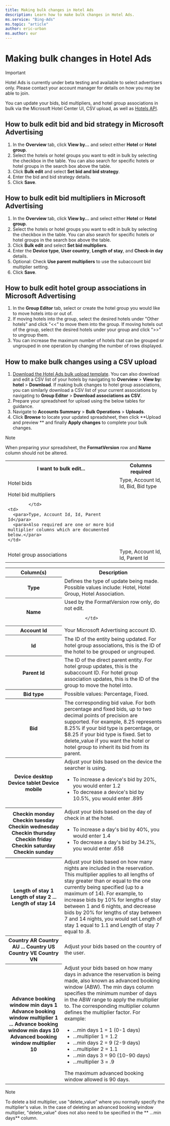 ```yaml
---
title: Making bulk changes in Hotel Ads
description: Learn how to make bulk changes in Hotel Ads.
ms.service: "Bing-Ads"
ms.topic: "article"
author: eric-urban
ms.author: eur
---
```


# Making bulk changes in Hotel Ads

> [!IMPORTANT]
> Hotel Ads is currently under beta testing and available to select advertisers only. Please contact your account manager for details on how you may be able to join.

You can update your bids, bid multipliers, and hotel group associations in bulk via the Microsoft Hotel Center UI, CSV upload, as well as [Hotels API](https://go.microsoft.com/fwlink?LinkId=862783).

## How to bulk edit bid and bid strategy in Microsoft Advertising

1. In the **Overview** tab, click **View by...** and select either **Hotel** or **Hotel group**.
1. Select the hotels or hotel groups you want to edit in bulk by selecting the checkbox in the table. You can also search for specific hotels or hotel groups in the search box above the table.
1. Click **Bulk edit** and select **Set bid and bid strategy**.
1. Enter the bid and bid strategy details.
1. Click **Save**.

## How to bulk edit bid multipliers in Microsoft Advertising

1. In the **Overview** tab, click **View by...** and select either **Hotel** or **Hotel group**.
1. Select the hotels or hotel groups you want to edit in bulk by selecting the checkbox in the table. You can also search for specific hotels or hotel groups in the search box above the table.
1. Click **Bulk edit** and select **Set bid multipliers**.
1. Enter the **Device type**, **User country**, **Length of stay**, and **Check-in day** details.
1. Optional: Check **Use parent multipliers** to use the subaccount bid multiplier setting.
1. Click **Save**.

## How to bulk edit hotel group associations in Microsoft Advertising

1. In the **Group Editor** tab, select or create the hotel group you would like to move hotels into or out of.
1. If moving hotels into the group, select the desired hotels under "Other hotels" and click "&lt;&lt;" to move them into the group. If moving hotels out of the group, select the desired hotels under your group and click "&gt;&gt;" to ungroup them.
1. You can increase the maximum number of hotels that can be grouped or ungrouped in one operation by changing the number of rows displayed.

## How to make bulk changes using a CSV upload

1. [Download the Hotel Ads bulk upload template](https://go.microsoft.com/fwlink?LinkId=863160). You can also download and edit a CSV list of your hotels by navigating to **Overview**&nbsp;&gt;&nbsp;**View by: hotel**&nbsp;&gt;&nbsp;**Download**. If making bulk changes to hotel group associations, you can similarly download a CSV list of your current associations by navigating to **Group Editor**&nbsp;&gt;&nbsp;**Download associations as CSV**.
1. Prepare your spreadsheet for upload using the below tables for guidance.
1. Navigate to **Accounts Summary**&nbsp;&gt;&nbsp;**Bulk Operations**&nbsp;&gt;&nbsp;**Uploads**.
1. Click **Browse** to locate your updated spreadsheet, then click **Upload and preview ** and finally **Apply changes** to complete your bulk changes.

> [!NOTE]
> When preparing your spreadsheet, the **FormatVersion** row and **Name** column should not be altered.

<table type="type1">
  <tr>
    <th scope="col">I want to bulk edit...</th>
    <th scope="col">Columns required</th>
  </tr>
  <tr>
    <td>
              Hotel bids 
            </td>
    <td>
              Type, Account Id, Id, Bid, Bid type
            </td>
  </tr>
  <tr>
    <td>
              Hotel bid multipliers

            </td>
    <td>
      <para>Type, Account Id, Id, Parent Id</para>
      <para>Also required are one or more bid multiplier columns which are documented below.</para>
    </td>
  </tr>
  <tr>
    <td>
              Hotel group associations
            </td>
    <td>
              Type, Account Id, Id, Parent Id
            </td>
  </tr>
</table>

<table type="type1">
  <tr>
    <th scope="col">Column(s)</th>
    <th scope="col">Description</th>
  </tr>
  <tr>
    <th scope="row">Type</th>
    <td>
              Defines the type of update being made. Possible values include: Hotel, Hotel Group, Hotel Association. 
            </td>
  </tr>
  <tr>
    <th scope="row">Name</th>
    <td>
				Used by the FormatVersion row only, do not edit.

            </td>
  </tr>
  <tr>
    <th scope="row">Account Id</th>
    <td>
              Your Microsoft Advertising account ID. 
            </td>
  </tr>
  <tr>
    <th scope="row">Id</th>
    <td>
              The ID of the entity being updated. For hotel group associations, this is the ID of the hotel to be grouped or ungrouped.  
            </td>
  </tr>
  <tr>
    <th scope="row">Parent Id</th>
    <td>
              The ID of the direct parent entity. For hotel group updates, this is the subaccount ID. For hotel group association updates, this is the ID of the group to move the hotel into.  
            </td>
  </tr>
  <tr>
    <th scope="row">Bid type</th>
    <td>
              Possible values: Percentage, Fixed.
            </td>
  </tr>
  <tr>
    <th scope="row">Bid</th>
    <td>
              The corresponding bid value. For both percentage and fixed bids, up to two decimal points of precision are supported. For example, 8.25 represents 8.25% if your bid type is percentage, or $8.25 if your bid type is fixed. Set to delete_value if you want the hotel or hotel group to inherit its bid from its parent.
            </td>
  </tr>
  <tr>
    <th scope="row">Device desktop  Device tablet  Device mobile</th>
    <td>
      <para>Adjust your bids based on the device the searcher is using. </para>
      <ul>
        <li>To increase a device's bid by 20%, you would enter 1.2</li>
        <li>To decrease a device's bid by 10.5%, you would enter .895</li>
      </ul>
    </td>
  </tr>
  <tr>
    <th scope="row">Checkin monday   Checkin tuesday  Checkin wednesday  Checkin thursday  Checkin friday Checkin saturday  Checkin sunday</th>
    <td>
      <para>Adjust your bids based on the day of check in at the hotel. </para>
      <ul>
        <li>To increase a day's bid by 40%, you would enter 1.4</li>
        <li>To decrease a day's bid by 34.2%, you would enter .658 </li>
      </ul>
    </td>
  </tr>
  <tr>
    <th scope="row">Length of stay 1   Length of stay 2  ...   Length of stay 14</th>
    <td>
      <para>Adjust your bids based on how many nights are included in the reservation. This multiplier applies to all lengths of stay greater than or equal to the one currently being specified (up to a maximum of 14). </para>
      <para>For example, to increase bids by 10% for lengths of stay between 1 and 6 nights, and decrease bids by 20% for lengths of stay between 7 and 14 nights, you would set Length of stay 1 equal to 1.1 and Length of stay 7 equal to .8.</para>
    </td>
  </tr>
  <tr>
    <th scope="row">Country AR   Country AU ...   Country US  Country VE  Country VN</th>
    <td>
              Adjust your bids based on the country of the user.
            </td>
  </tr>
  <tr>
    <th scope="row">Advance booking window min days 1   Advance booking window multiplier 1 ...   Advance booking window min days 10  Advanced booking window multiplier 10</th>
    <td>
      <para>Adjust your bids based on how many days in advance the reservation is being made, also known as advanced booking window (ABW). The min days column specifies the minimum number of days in the ABW range to apply the multiplier to. The corresponding multiplier column defines the multiplier factor.
				</para>
      <para>For example:</para>
      <ul>
        <li>...min days 1   = 1 (0-1 days)</li>
        <li>...multiplier 1 = 1.2 </li>
        <li>...min days 2   = 9 (2-9 days)</li>
        <li>...multiplier 2 = 1.1 </li>
        <li>...min days 3   = 90 (10-90 days)</li>
        <li>...multiplier 3 = .9 </li>
      </ul>
      <para>The maximum advanced booking window allowed is 90 days.</para>
    </td>
  </tr>
</table>

> [!NOTE]
> To delete a bid multiplier, use "delete_value" where you normally specify the multiplier's value. In the case of deleting an advanced booking window multiplier, "delete_value" does not also need to be specified in the ** ...min days** column.


